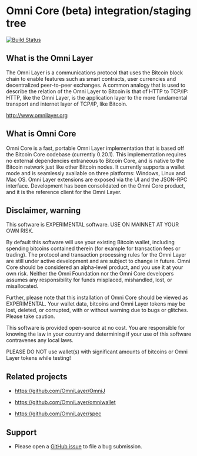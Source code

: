 Omni Core (beta) integration/staging tree
=========================================

[![Build Status](https://travis-ci.org/OmniLayer/omnicore.svg?branch=develop)](https://travis-ci.org/OmniLayer/omnicore)

What is the Omni Layer
----------------------
The Omni Layer is a communications protocol that uses the Bitcoin block chain to enable features such as smart contracts, user currencies and decentralized peer-to-peer exchanges. A common analogy that is used to describe the relation of the Omni Layer to Bitcoin is that of HTTP to TCP/IP: HTTP, like the Omni Layer, is the application layer to the more fundamental transport and internet layer of TCP/IP, like Bitcoin.

http://www.omnilayer.org

What is Omni Core
-----------------

Omni Core is a fast, portable Omni Layer implementation that is based off the Bitcoin Core codebase (currently 0.20.1). This implementation requires no external dependencies extraneous to Bitcoin Core, and is native to the Bitcoin network just like other Bitcoin nodes. It currently supports a wallet mode and is seamlessly available on three platforms: Windows, Linux and Mac OS. Omni Layer extensions are exposed via the UI and the JSON-RPC interface. Development has been consolidated on the Omni Core product, and it is the reference client for the Omni Layer.

Disclaimer, warning
-------------------
This software is EXPERIMENTAL software. USE ON MAINNET AT YOUR OWN RISK.

By default this software will use your existing Bitcoin wallet, including spending bitcoins contained therein (for example for transaction fees or trading).
The protocol and transaction processing rules for the Omni Layer are still under active development and are subject to change in future.
Omni Core should be considered an alpha-level product, and you use it at your own risk. Neither the Omni Foundation nor the Omni Core developers assumes any responsibility for funds misplaced, mishandled, lost, or misallocated.

Further, please note that this installation of Omni Core should be viewed as EXPERIMENTAL. Your wallet data, bitcoins and Omni Layer tokens may be lost, deleted, or corrupted, with or without warning due to bugs or glitches. Please take caution.

This software is provided open-source at no cost. You are responsible for knowing the law in your country and determining if your use of this software contravenes any local laws.

PLEASE DO NOT use wallet(s) with significant amounts of bitcoins or Omni Layer tokens while testing!

Related projects
----------------

* https://github.com/OmniLayer/OmniJ

* https://github.com/OmniLayer/omniwallet

* https://github.com/OmniLayer/spec

Support
-------

* Please open a [GitHub issue](https://github.com/OmniLayer/omnicore/issues) to file a bug submission.
